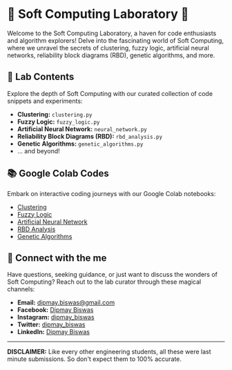 # 🧠 Soft Computing Laboratory 🚀

Welcome to the Soft Computing Laboratory, a haven for code enthusiasts and algorithm explorers! Delve into the fascinating world of Soft Computing, where we unravel the secrets of clustering, fuzzy logic, artificial neural networks, reliability block diagrams (RBD), genetic algorithms, and more.

## 📂 Lab Contents

Explore the depth of Soft Computing with our curated collection of code snippets and experiments:

- **Clustering:** `clustering.py`
- **Fuzzy Logic:** `fuzzy_logic.py`
- **Artificial Neural Network:** `neural_network.py`
- **Reliability Block Diagrams (RBD):** `rbd_analysis.py`
- **Genetic Algorithms:** `genetic_algorithms.py`
- ... and beyond!

## 📚 Google Colab Codes

Embark on interactive coding journeys with our Google Colab notebooks:

- [Clustering](link-to-google-colab-clustering)
- [Fuzzy Logic](link-to-google-colab-fuzzy-logic)
- [Artificial Neural Network](link-to-google-colab-neural-network)
- [RBD Analysis](link-to-google-colab-rbd-analysis)
- [Genetic Algorithms](link-to-google-colab-genetic-algorithms)

## 💬 Connect with the me

Have questions, seeking guidance, or just want to discuss the wonders of Soft Computing? Reach out to the lab curator through these magical channels:

- **Email:** dipmay.biswas@gmail.com
- **Facebook:** [Dipmay Biswas](https://www.facebook.com/dipmay.biswas.1)
- **Instagram:** [dipmay_biswas](https://www.instagram.com/dipmay_biswas/)
- **Twitter:** [dipmay_biswas](https://twitter.com/dipmay_biswas)
- **LinkedIn:** [Dipmay Biswas](https://www.linkedin.com/in/dipmay-biswas-72a374227/)

---

**DISCLAIMER:** Like every other engineering students, all these were last minute submissions. So don't expect them to 100% accurate.
